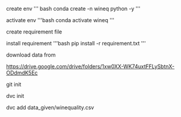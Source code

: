 create env
''' bash
conda create -n wineq python -y
'''

activate env
'''bash
conda activate wineq
'''

create requirement file

install requirement
'''bash
pip install -r requirement.txt
'''

download data from 

https://drive.google.com/drive/folders/1xw0XX-WK74uxtFFLySbtnX-ODdmdK5Ec

git init

dvc init

dvc add data_given/winequality.csv

